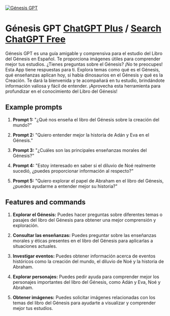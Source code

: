 
[![Génesis GPT](https://files.oaiusercontent.com/file-qqHW9I6mmYhlImoO9VOdmxJ8?se=2123-10-18T16%3A26%3A18Z&sp=r&sv=2021-08-06&sr=b&rscc=max-age%3D31536000%2C%20immutable&rscd=attachment%3B%20filename%3Deedbed84-be68-41ed-9734-c6a93ff83ab4.png&sig=oBEsUgAWobHIZifa4xvvzx%2BfSPVajDvz06MMuqdR5U0%3D)](https://chat.openai.com/g/g-Bbg2tWilL-genesis-gpt)

# Génesis GPT [ChatGPT Plus](https://chat.openai.com/g/g-Bbg2tWilL-genesis-gpt) / [Search ChatGPT Free](https://gptcall.net/index.html#/?search=G%C3%A9nesis%20GPT)

Génesis GPT es una guía amigable y comprensiva para el estudio del Libro del Génesis en Español. Te proporciona imágenes útiles para comprender mejor tus estudios. ¿Tienes preguntas sobre el Génesis? ¡No te preocupes! Esta App tiene respuestas para ti. Explora temas como qué es el Génesis, qué enseñanzas aplican hoy, si había dinosaurios en el Génesis y qué es la Creación. Te dará la bienvenida y te acompañará en tu estudio, brindándote información valiosa y fácil de entender. ¡Aprovecha esta herramienta para profundizar en el conocimiento del Libro del Génesis!

## Example prompts

1. **Prompt 1:** "¿Qué nos enseña el libro del Génesis sobre la creación del mundo?"

2. **Prompt 2:** "Quiero entender mejor la historia de Adán y Eva en el Génesis."

3. **Prompt 3:** "¿Cuáles son las principales enseñanzas morales del Génesis?"

4. **Prompt 4:** "Estoy interesado en saber si el diluvio de Noé realmente sucedió, ¿puedes proporcionar información al respecto?"

5. **Prompt 5:** "Quiero explorar el papel de Abraham en el libro del Génesis, ¿puedes ayudarme a entender mejor su historia?"

## Features and commands

1. **Explorar el Génesis:** Puedes hacer preguntas sobre diferentes temas o pasajes del libro del Génesis para obtener una mejor comprensión y exploración.

2. **Consultar las enseñanzas:** Puedes preguntar sobre las enseñanzas morales y éticas presentes en el libro del Génesis para aplicarlas a situaciones actuales.

3. **Investigar eventos:** Puedes obtener información acerca de eventos históricos como la creación del mundo, el diluvio de Noé y la historia de Abraham.

4. **Explorar personajes:** Puedes pedir ayuda para comprender mejor los personajes importantes del libro del Génesis, como Adán y Eva, Noé y Abraham.

5. **Obtener imágenes:** Puedes solicitar imágenes relacionadas con los temas del libro del Génesis para ayudarte a visualizar y comprender mejor tus estudios.


